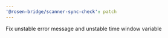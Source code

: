 ```yaml
---
'@rosen-bridge/scanner-sync-check': patch
---
```


Fix unstable error message and unstable time window variable
